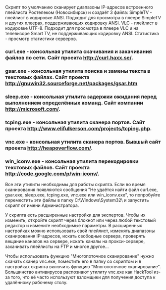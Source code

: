 Скрипт по умолчанию сканирует диапазоны IP-адресов встроенного плейлиста Ростелеком (Новосибирск) и создаёт 3 файла:
SimpleTV - плейлист в кодировке ANSI. Подходит для просмотра в плеере SimpleTV и других плеерах, поддерживающих кодировку ANSI.
VLC - плейлист в кодировке UTF-8. Подходит для просмотра в плеере VLC и на телевизоре Smart TV, не поддерживающих кодировку ANSI.
Статистика - просмотр статистики серверов.



### curl.exe - консольная утилита скачивания и закачивания файлов по сети. Сайт проекта http://curl.haxx.se/.
### gsar.exe - консольная утилита поиска и замены текста в текстовых файлах. Сайт проекта http://gnuwin32.sourceforge.net/packages/gsar.htm
### sleep.exe - консольная утилита задержки ожидания перед выполнением определённых команд. Сайт компании http://microsoft.com/.
### tcping.exe - консольная утилита сканера портов. Сайт проекта http://www.elifulkerson.com/projects/tcping.php.
### vnc.exe - консольная утилита сканера портов. Бывшый сайт проекта http://heapoverflow.com/.
### win_iconv.exe - консольная утилита перекодировки текстовых файлов. Сайт проекта http://code.google.com/p/win-iconv/.

Все эти утилиты необходимы для работы скрипта.
Если во время сканирования появляются сообщения "Не удаётся найти файл curl.exe, gsar.exe, sleep.exe, tcping.exe, vnc.exe или win_iconv.exe", то попробуйте переместить эти файлы в папку C:\Windows\System32\ и запустить скрипт от имени Администратора.



У скрипта есть расширенные настройки для экспертов. Чтобы их изменить, откройте скрипт через блокнот или через любой текстовый редактор и измените необходимые параметры.
В расширенных настройках можно использовать свой плейлист, изменять диапазоны сканирования IP-адресов, искать свободные сервера, проверять вещание каналов на сервере, искать каналы на прокси-сервере, закачивать плейлисты на FTP и многое другое...



Чтобы использовать функцию "Многопоточное сканирование" нужно скачать сканер vnc.exe, поместить его в папку со скриптом и в настройках скрипта включить функцию "Многопоточное сканирование".
Большинство антивирусов распознают утилиту vnc.exe как HackTool из-за того, что её часто используют взломщики для получения доступа к удалённому рабочему столу.
